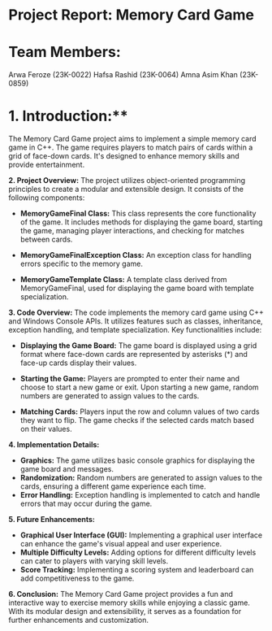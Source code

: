 # Project Report: Memory Card Game
# Team Members:
 Arwa Feroze (23K-0022)
 Hafsa Rashid (23K-0064)
 Amna Asim Khan (23K-0859)
 # 1. Introduction:**
The Memory Card Game project aims to implement a simple memory card game in C++. The game requires players to match pairs of cards within a grid of face-down cards. It's designed to enhance memory skills and provide entertainment.

**2. Project Overview:**
The project utilizes object-oriented programming principles to create a modular and extensible design. It consists of the following components:

- **MemoryGameFinal Class:** This class represents the core functionality of the game. It includes methods for displaying the game board, starting the game, managing player interactions, and checking for matches between cards.

- **MemoryGameFinalException Class:** An exception class for handling errors specific to the memory game.

- **MemoryGameTemplate Class:** A template class derived from MemoryGameFinal, used for displaying the game board with template specialization.

**3. Code Overview:**
The code implements the memory card game using C++ and Windows Console APIs. It utilizes features such as classes, inheritance, exception handling, and template specialization. Key functionalities include:

- **Displaying the Game Board:** The game board is displayed using a grid format where face-down cards are represented by asterisks (*) and face-up cards display their values.

- **Starting the Game:** Players are prompted to enter their name and choose to start a new game or exit. Upon starting a new game, random numbers are generated to assign values to the cards.

- **Matching Cards:** Players input the row and column values of two cards they want to flip. The game checks if the selected cards match based on their values.

**4. Implementation Details:**
- **Graphics:** The game utilizes basic console graphics for displaying the game board and messages.
- **Randomization:** Random numbers are generated to assign values to the cards, ensuring a different game experience each time.
- **Error Handling:** Exception handling is implemented to catch and handle errors that may occur during the game.

**5. Future Enhancements:**
- **Graphical User Interface (GUI):** Implementing a graphical user interface can enhance the game's visual appeal and user experience.
- **Multiple Difficulty Levels:** Adding options for different difficulty levels can cater to players with varying skill levels.
- **Score Tracking:** Implementing a scoring system and leaderboard can add competitiveness to the game.

**6. Conclusion:**
The Memory Card Game project provides a fun and interactive way to exercise memory skills while enjoying a classic game. With its modular design and extensibility, it serves as a foundation for further enhancements and customization.

